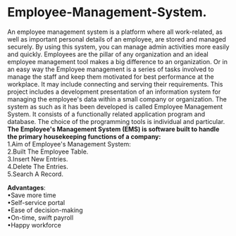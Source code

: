 # Employee-Management-System.
 An employee management system is a platform where all work-related, as well as important personal details of an employee, are stored and managed securely. By using this system, you can manage admin activities more easily and quickly. Employees are the pillar of any organization and an ideal employee management tool makes a big difference to an organization. Or in an easy way the Employee management is a series of tasks involved to manage the staff and keep them motivated for best performance at the workplace. It may include connecting and serving their requirements.
This project includes a development presentation of an information system for managing the employee's data within a small company or organization. The system as such as it has been
developed is called Employee Management System. It consists of a functionally related application program and database.
The choice of the programming tools is individual and particular.<br/>
<b>The Employee's Management System (EMS) is software built to handle the primary housekeeping functions of a company:</b>
    <br/>1.Aim of Employee's Management System:
    <br/>2.Built The Employee Table.
    <br/>3.Insert New Entries.
    <br/>4.Delete The Entries.
    <br/>5.Search A Record.
    
    
**Advantages**:<br/>
•Save more time<br/>
•Self-service portal<br/>
•Ease of decision-making<br/>
•On-time, swift payroll<br/>
•Happy workforce
